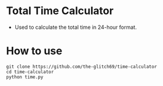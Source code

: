 # Total Time Calculator
- Used to calculate the total time in 24-hour format.

# How to use
```
git clone https://github.com/the-glitch69/time-calculator   
cd time-calculator
python time.py
```
